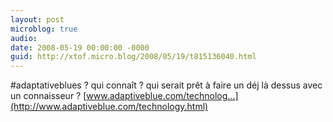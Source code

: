 ```yaml
---
layout: post
microblog: true
audio: 
date: 2008-05-19 00:00:00 -0000
guid: http://xtof.micro.blog/2008/05/19/t815136040.html
---
```

#adaptativeblues ? qui connaît ? qui serait prêt à faire un déj là dessus avec un connaisseur ? [www.adaptiveblue.com/technolog...](http://www.adaptiveblue.com/technology.html)
